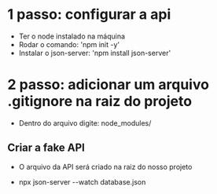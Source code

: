 # 1 passo: configurar a api

* Ter o node instalado na máquina
* Rodar o comando: 'npm init -y'
* Instalar o json-server: 'npm install json-server'

# 2 passo: adicionar um arquivo .gitignore na raiz do projeto

* Dentro do arquivo digite: node_modules/

## Criar a fake API

* O arquivo da API será criado na raiz do nosso projeto

* npx json-server --watch database.json